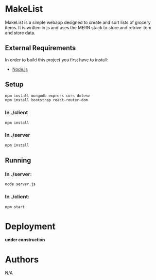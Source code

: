 # MakeList

MakeList is a simple webapp designed to create and sort lists of grocery items. It is written in js and uses the MERN stack to store and retrive item and store data.

## External Requirements

In order to build this project you first have to install:

- [Node.js](https://nodejs.org/en/)

## Setup

```bash
npm install mongodb express cors dotenv
npm install bootstrap react-router-dom
```
### In ./client
```bash
npm install
```

### In ./server
```bash
npm install
```

## Running

### In ./server:

```bash
node server.js
```

### In ./client:

```bash
npm start
```

# Deployment

**under construction**

# Authors

N/A
